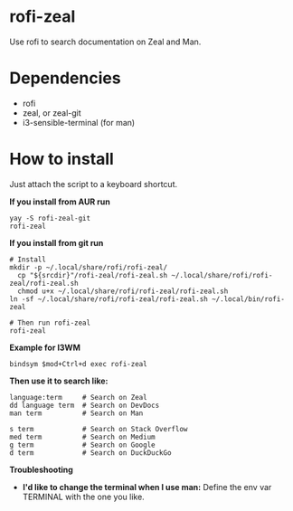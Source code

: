 # rofi-zeal
Use rofi to search documentation on Zeal and Man.

Dependencies
==========

  * rofi
  * zeal, or zeal-git
  * i3-sensible-terminal (for man)

How to install
==========
Just attach the script to a keyboard shortcut.

**If you install from AUR run**

    yay -S rofi-zeal-git
    rofi-zeal

**If you install from git run**

    # Install
    mkdir -p ~/.local/share/rofi/rofi-zeal/
	  cp "${srcdir}"/rofi-zeal/rofi-zeal.sh ~/.local/share/rofi/rofi-zeal/rofi-zeal.sh
	  chmod u+x ~/.local/share/rofi/rofi-zeal/rofi-zeal.sh
    ln -sf ~/.local/share/rofi/rofi-zeal/rofi-zeal.sh ~/.local/bin/rofi-zeal

    # Then run rofi-zeal
    rofi-zeal

**Example for I3WM**

    bindsym $mod+Ctrl+d exec rofi-zeal

**Then use it to search like:**

    language:term     # Search on Zeal
    dd language term  # Search on DevDocs
    man term          # Search on Man
    
    s term            # Search on Stack Overflow
    med term          # Search on Medium
    g term            # Search on Google
    d term            # Search on DuckDuckGo

**Troubleshooting**

* **I'd like to change the terminal when I use man:** Define the env var TERMINAL with the one you like.
